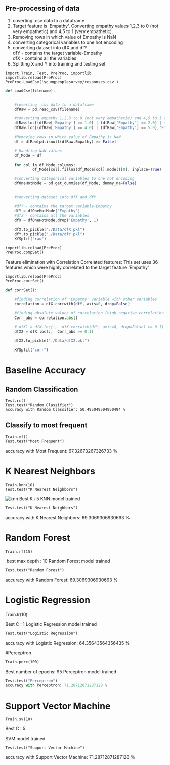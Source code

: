 ## Pre-processing of data

1. coverting .csv data to a dataframe
2. Target feature is 'Empathy'. Converting empathy values 1,2,3 to 0 (not very empathetic) and 4,5 to 1 (very empathetic).
3. Removing rows in which value of Empathy is NaN
4. converting categorical variables to one hot encoding
5. converting dataset into dfX and dfY<br>
dfY - contains the target variable-Empathy<br>
dfX - contains all the variables
6. Splitting X and Y into training and testing set
```
import Train, Test, PreProc, importlib
importlib.reload(PreProc)
PreProc.LoadCsv('youngpeoplesurvey/responses.csv')
```
```python
def LoadCsv(filename):


	#coverting .csv data to a dataframe
	dfRaw = pd.read_csv(filename)

	#converting empathy 1,2,3 to 0 (not very empathetic) and 4,5 to 1 (very empathetic)
	dfRaw.loc[(dfRaw['Empathy'] == 1.0) | (dfRaw['Empathy'] == 2.0) | (dfRaw['Empathy'] == 3.0),'Empathy'] = 0
	dfRaw.loc[(dfRaw['Empathy'] == 4.0) | (dfRaw['Empathy'] == 5.0),'Empathy'] = 1

	#Removing rows in which value of Empathy is NaN
	df = dfRaw[pd.isnull(dfRaw.Empathy) == False]

	# Handling NaN values
	df_Mode = df

	for col in df_Mode.columns:
    		df_Mode[col].fillna(df_Mode[col].mode()[0], inplace=True)

    #converting categorical variables to one hot encoding
	dfOneHotMode = pd.get_dummies(df_Mode, dummy_na=False)


	#converting dataset into dfX and dfY

	#dfY - contains the target variable-Empathy
	dfY = dfOneHotMode['Empathy']
	#dfX - contains all the variables
	dfX = dfOneHotMode.drop('Empathy', 1)

	dfX.to_pickle("./Data/dfX.pkl")
	dfY.to_pickle("./Data/dfY.pkl")
	XYSplit("raw")

```


```
importlib.reload(PreProc)
PreProc.compSet()
```

Feature elimination with Correlation
Correlated features: This set uses 36 features which were highly correlated to the target feature ‘Empathy’.

```
importlib.reload(PreProc)
PreProc.corrSet()
```
```python
def corrSet():

	#finding correlation of 'Empathy' variable with other variables
	correlation = dfX.corrwith(dfY, axis=0, drop=False)

	#finding absolute values of correlation (high negative correlation is also high correlation)
	Corr_abs = correlation.abs()

	# dfX1 = dfX.loc[:,  dfX.corrwith(dfY, axis=0, drop=False) >= 0.1]
	dfX2 = dfX.loc[:,  Corr_abs >= 0.1]

	dfX2.to_pickle("./Data/dfX2.pkl")

	XYSplit("corr")
```

# Baseline Accuracy
## Random Classification
```
Test.rc()
Test.test("Random Classifier")
accuracy with Random Classifier: 50.495049504950494 %
```
## Classify to most frequent
```
Train.mf()
Test.test("Most Frequent")
```
accuracy with Most Frequent: 67.32673267326733 %

# K Nearest Neighbors
```
Train.knn(10)
Test.test("K Nearest Neighbors")
```

![knn](https://user-images.githubusercontent.com/13432475/49681479-f98ad180-fa67-11e8-9fae-d81c5390de6b.png)
Best K : 5
KNN model trained


```
Test.test("K Nearest Neighbors")
```
accuracy with K Nearest Neighbors: 69.3069306930693 %


# Random Forest
```
Train.rf(15)
```
​
best max depth : 10
Random Forest model trained

```
Test.test("Random Forest")
```
accuracy with Random Forest: 69.3069306930693 %

# Logistic Regression

Train.lr(10)

Best C : 1
Logistic Regression model trained

```
Test.test("Logistic Regression")
```
accuracy with Logistic Regression: 64.35643564356435 %


#Perceptron
```
Train.perc(100)
```

Best number of epochs: 95
Perceptron model trained

```python
Test.test("Perceptron")
accuracy with Perceptron: 71.28712871287128 %
```

# Support Vector Machine
```
Train.sv(10)
```
Best C : 5

SVM model trained

```
Test.test("Support Vector Machine")
```
accuracy with Support Vector Machine: 71.28712871287128 %
